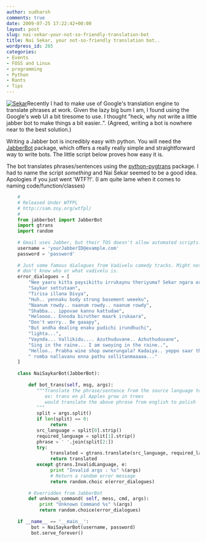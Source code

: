 ```yaml
---
author: sudharsh
comments: true
date: 2009-07-25 17:22:42+00:00
layout: post
slug: nai-sekar-your-not-so-friendly-translation-bot
title: Nai Sekar, your not-so-friendly translation bot..
wordpress_id: 265
categories:
- Events
- FOSS and Linux
- programming
- Python
- Rants
- Tips
---
```


[![Sekar](http://sudharsh.files.wordpress.com/2009/07/s1427363078_6936.jpg)](http://sudharsh.files.wordpress.com/2009/07/s1427363078_6936.jpg)Recently I had to make use of Google's translation engine to translate phrases at work. Given the lazy big bum I am, I found using the Google's web UI a bit tiresome to use. I thought "heck, why not write a little jabber bot to make things a bit easier..". (Agreed, writing a bot is nowhere near to the best solution.)

Writing a Jabber bot is incredibly easy with python. You will need the [JabberBot](http://thpinfo.com/2007/python-jabberbot/) package, which offers a really really simple and straightforward way to write bots. The little script below proves how easy it is.

The bot translates phrases/sentences using the [python-pygtrans](http://code.google.com/p/py-gtranslate/) package. I had to name the script *something* and Nai Sekar seemed to be a good idea. Apologies if you just went 'WTF?!'.  (I am quite lame when it comes to naming code/function/classes)

``` python    
    #
    # Released Under WTFPL
    # http://sam.zoy.org/wtfpl/
    #
    from jabberbot import JabberBot
    import gtrans
    import random
    
    # Gmail uses Jabber, but their TOS doesn't allow automated scripts. So be warned
    username = 'yourJabberID@example.com'
    password = 'password'
    
    # Just some famous dialogues from Vadivelu comedy tracks. Might not make sense if you
    # don't know who or what vadivelu is.
    error_dialogues = [
        "Nee yaaru kitta paysikittu irrukaynu theriyuma? Sekar ngara oru TERROR kitta",
        "Saykar settutaan",
        "Tirisa illana Divya",
        "Huh.. yennaku body strong basement weeeku",
        "Naanum rowdy.. naanum rowdy.. naanum rowdy",
        "Shabba... ippovae kannu kattudae",
        "Heloooo.. Ennoda biruther maark irukaara",
        "Don't worry.. Be gaaapy",
        "But andha dealing enaku pudichi irundhuchi",
        "lighta...",
        "Vaynda... Vallikidu.... Azuthuduvane.. Azhuthuduvane",
        "Sing in the raine... I am swoying in the raine..",
        "Helloo.. Prabha wine shop ownerungala? Kadaiya.. yeppo saar tharapeenga?",
        " romba nallavanu enna pathu sollitanmaaaaa..."
    ]
    
    class NaiSaykarBot(JabberBot):
    
        def bot_trans(self, msg, args):
           """Translate the phrase/sentence from the source language to the required language
              ex: trans en pl Apples grow in trees
              would translate the above phrase from english to polish
           """
           split = args.split()
           if len(split) == 0:
                return
           src_language = split[0].strip()
           required_language = split[1].strip()
           phrase = ' '.join(split[2:])
           try:
                translated = gtrans.translate(src_language, required_language, phrase)
                return translated
           except gtrans.InvalidLanguage, e:
                print "Invalid args : %s" %(args)
                # Return a random error message
                return random.choic e(error_dialogues)
    
        # Overridden from JabberBot
        def unknown_command( self, mess, cmd, args):
            print "Unknown Command %s" %(args)
            return random.choice(error_dialogues)
    
    if __name__ == '__main__':
         bot = NaiSaykarBot(username, password)
         bot.serve_forever()
```
